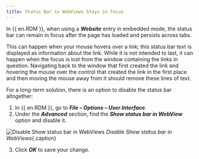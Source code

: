 ```yaml
---
title: Status Bar in WebViews Stays in Focus
---
```

In {{ en.RDM }}, when using a ***Website*** entry in embedded mode, the status bar can remain in focus after the page has loaded and persists across tabs.

This can happen when your mouse hovers over a link; this status bar text is displayed as information about the link. While it is not intended to last, it can happen when the focus is lost from the window containing the links in question. Navigating back to the window that first created the link and hovering the mouse over the control that created the link in the first place and then moving the mouse away from it should remove these lines of text.

For a long-term solution, there is an option to disable the status bar altogether:
1. In {{ en.RDM }}, go to ***File – Options – User Interface***.
1. Under the ***Advanced*** section, find the ***Show status bar in WebView*** option and disable it.

![Disable Show status bar in WebViews](/img/en/kb/KB2183.png)
*Disable Show status bar in WebViews*{.caption}

3. Click ***OK*** to save your change.
